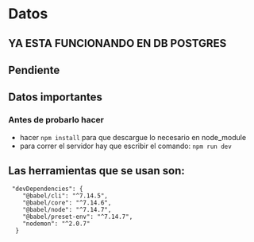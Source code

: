 # Datos

## YA ESTA FUNCIONANDO EN DB POSTGRES

## Pendiente
 



## Datos importantes
### Antes de probarlo hacer

- hacer `npm install` para que descargue lo necesario en node_module
- para correr el servidor hay que escribir el comando: `npm run dev`


## Las herramientas que se usan son:


```
 "devDependencies": {
    "@babel/cli": "^7.14.5",
    "@babel/core": "^7.14.6",
    "@babel/node": "^7.14.7",
    "@babel/preset-env": "^7.14.7",
    "nodemon": "^2.0.7"
  }

```
